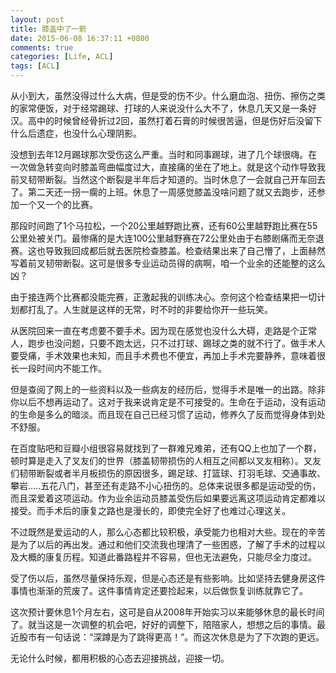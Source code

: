 ```yaml
---
layout: post
title: 膝盖中了一箭
date: 2015-06-08 16:37:11 +0800
comments: true
categories: [Life, ACL]
tags: [ACL]
---
```


从小到大，虽然没得过什么大病，但是受的伤不少。什么磨血泡、扭伤、擦伤之类的家常便饭，对于经常踢球、打球的人来说没什么大不了，休息几天又是一条好汉。高中的时候曾经骨折过2回，虽然打着石膏的时候很苦逼，但是伤好后没留下什么后遗症，也没什么心理阴影。

<!-- more -->

没想到去年12月踢球那次受伤这么严重。当时和同事踢球，进了几个球很嗨。在一次做急转变向时膝盖弯曲幅度过大，直接痛的坐在了地上。就是这个动作导致我前叉韧带断裂。当然这个断裂是半年后才知道的。当时休息了一会就自己开车回去了。第二天还一拐一瘸的上班。休息了一周感觉膝盖没啥问题了就又去跑步，还参加一个又一个的比赛。

那段时间跑了1个马拉松，一个20公里越野跑比赛，还有60公里越野跑比赛在55公里处被关门。最惨痛的是大连100公里越野赛在72公里处由于右膝剧痛而无奈退赛。这也导致我回成都后就去医院检查膝盖。检查结果出来了自己懵了，上面赫然写着前叉韧带断裂。这可是很多专业运动员得的病啊，咱一个业余的还能整的这么凶？

由于接连两个比赛都没能完赛，正激起我的训练决心。奈何这个检查结果把一切计划都打乱了。人生就是这样的无常，时不时的非要给你开一些玩笑。

从医院回来一直在考虑要不要手术。因为现在感觉也没什么大碍，走路是个正常人，跑步也没问题，只要不跑太远，只不过打球、踢球之类的就不行了。做手术人要受痛，手术效果也未知，而且手术费也不便宜，再加上手术完要静养，意味着很长一段时间内不能工作。

但是查阅了网上的一些资料以及一些病友的经历后，觉得手术是唯一的出路。除非你以后不想再运动了。这对于我来说肯定是不可接受的。生命在于运动，没有运动的生命是多么的暗淡。而且现在自己已经习惯了运动，修养久了反而觉得身体到处不舒服。

在百度贴吧和豆瓣小组很容易就找到了一群难兄难弟，还有QQ上也加了一个群，顿时算是走入了叉友们的世界（膝盖韧带损伤的人相互之间都以叉友相称）。叉友们韧带断裂或者半月板损伤的原因很多，踢足球、打篮球、打羽毛球、交通事故、攀岩.....五花八门，甚至还有走路不小心扭伤的。总体来说很多都是运动受的伤，而且深爱着这项运动。作为业余运动员膝盖受伤后如果要远离这项运动肯定都难以接受。而手术后的康复之路也是漫长的，即使完全好了也难过心理这关。

不过既然是爱运动的人，那么心态都比较积极，承受能力也相对大些。现在的辛苦是为了以后的再出发。通过和他们交流我也理清了一些困惑，了解了手术的过程以及大概的康复历程。知道此番路程并不容易，但也无法避免，只能尽全力度过。

受了伤以后，虽然尽量保持乐观，但是心态还是有些影响。比如坚持去健身房这件事情也渐渐的荒废了。这件事情肯定还要捡起来，以后做恢复训练就靠它了。

这次预计要休息1个月左右，这可是自从2008年开始实习以来能够休息的最长时间了。就当这是一次调整的机会吧，好好的调整下，陪陪家人，想想之后的事情。最近股市有一句话说：“深蹲是为了跳得更高！”。而这次休息是为了下次跑的更远。

无论什么时候，都用积极的心态去迎接挑战，迎接一切。



